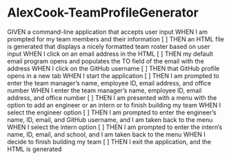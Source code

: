 # AlexCook-TeamProfileGenerator

GIVEN a command-line application that accepts user input
WHEN I am prompted for my team members and their information
[ ] THEN an HTML file is generated that displays a nicely formatted team roster based on user input
WHEN I click on an email address in the HTML
[ ] THEN my default email program opens and populates the TO field of the email with the address
WHEN I click on the GitHub username
[ ] THEN that GitHub profile opens in a new tab
WHEN I start the application
[ ] THEN I am prompted to enter the team manager’s name, employee ID, email address, and office number
WHEN I enter the team manager’s name, employee ID, email address, and office number
[ ] THEN I am presented with a menu with the option to add an engineer or an intern or to finish building my team
WHEN I select the engineer option
[ ] THEN I am prompted to enter the engineer’s name, ID, email, and GitHub username, and I am taken back to the menu
WHEN I select the intern option
[ ] THEN I am prompted to enter the intern’s name, ID, email, and school, and I am taken back to the menu
WHEN I decide to finish building my team
[ ] THEN I exit the application, and the HTML is generated